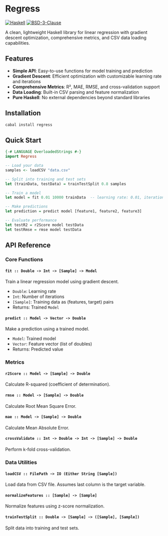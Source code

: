 # Regress

[![Haskell](https://img.shields.io/badge/language-Haskell-blue.svg)](https://www.haskell.org/)
[![BSD-3-Clause](https://img.shields.io/badge/license-BSD--3--Clause-green.svg)](LICENSE)

A clean, lightweight Haskell library for linear regression with gradient descent optimization, comprehensive metrics, and CSV data loading capabilities.

## Features

- **Simple API**: Easy-to-use functions for model training and prediction
- **Gradient Descent**: Efficient optimization with customizable learning rate and iterations
- **Comprehensive Metrics**: R², MAE, RMSE, and cross-validation support
- **Data Loading**: Built-in CSV parsing and feature normalization
- **Pure Haskell**: No external dependencies beyond standard libraries

## Installation

```bash
cabal install regress
```

## Quick Start

```haskell
{-# LANGUAGE OverloadedStrings #-}
import Regress

-- Load your data
samples <- loadCSV "data.csv" 

-- Split into training and test sets
let (trainData, testData) = trainTestSplit 0.8 samples

-- Train a model
let model = fit 0.01 10000 trainData  -- learning rate: 0.01, iterations: 10000

-- Make predictions
let prediction = predict model [feature1, feature2, feature3]

-- Evaluate performance
let testR2 = r2Score model testData
let testRmse = rmse model testData
```

## API Reference

### Core Functions

#### `fit :: Double -> Int -> [Sample] -> Model`
Train a linear regression model using gradient descent.
- `Double`: Learning rate
- `Int`: Number of iterations
- `[Sample]`: Training data as (features, target) pairs
- Returns: Trained `Model`

#### `predict :: Model -> Vector -> Double`
Make a prediction using a trained model.
- `Model`: Trained model
- `Vector`: Feature vector (list of doubles)
- Returns: Predicted value

### Metrics

#### `r2Score :: Model -> [Sample] -> Double`
Calculate R-squared (coefficient of determination).

#### `rmse :: Model -> [Sample] -> Double`
Calculate Root Mean Square Error.

#### `mae :: Model -> [Sample] -> Double`
Calculate Mean Absolute Error.

#### `crossValidate :: Int -> Double -> Int -> [Sample] -> Double`
Perform k-fold cross-validation.

### Data Utilities

#### `loadCSV :: FilePath -> IO (Either String [Sample])`
Load data from CSV file. Assumes last column is the target variable.

#### `normalizeFeatures :: [Sample] -> [Sample]`
Normalize features using z-score normalization.

#### `trainTestSplit :: Double -> [Sample] -> ([Sample], [Sample])`
Split data into training and test sets.

